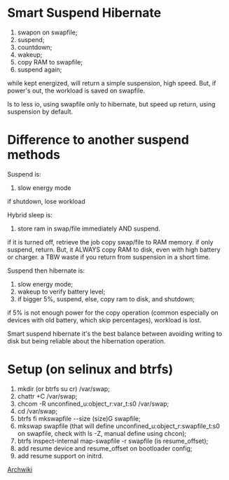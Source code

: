 # Smart Suspend Hibernate
1. swapon on swapfile;
2. suspend;
3. countdown;
4. wakeup;
5. copy RAM to swapfile;
6. suspend again;

while kept energized, will return a simple suspension, high speed. But, if power's out, the workload is saved on swapfile.

Is to less io, using swapfile only to hibernate, but speed up return, using suspension by default.

# Difference to another suspend methods

Suspend is:
1. slow energy mode

if shutdown, lose workload

Hybrid sleep is:
1. store ram in swap/file immediately AND suspend.

if it is turned off, retrieve the job copy swap/file to RAM memory.
if only suspend, return.
But, it ALWAYS copy RAM to disk, even with high battery or charger.
a TBW waste if you return from suspension in a short time.

Suspend then hibernate is:
1. slow energy mode;
2. wakeup to verify battery level;
3. if bigger 5%, suspend, else, copy ram to disk, and shutdown;

if 5% is not enough power for the copy operation (common especially on devices with old battery, which skip percentages), workload is lost.

Smart suspend hibernate it's the best balance between avoiding writing to disk but being reliable about the hibernation operation.

# Setup (on selinux and btrfs)
1. mkdir (or btrfs su cr) /var/swap;
2. chattr +C /var/swap;
3. chcom -R unconfined_u:object_r:var_t:s0 /var/swap;
4. cd /var/swap;
5. btrfs fi mkswapfile --size (size)G swapfile;
6. mkswap swapfile (that will define unconfined_u:object_r:swapfile_t:s0 on swapfile, check with ls -Z, manual define using chcon);
7. btrfs inspect-internal map-swapfile -r swapfile (is resume_offset);
8. add resume device and resume_offset on bootloader config;
9. add resume support on initrd.

[Archwiki](https://wiki.archlinux.org/title/Power_management/Suspend_and_hibernate#Hibernation_into_swap_file)
